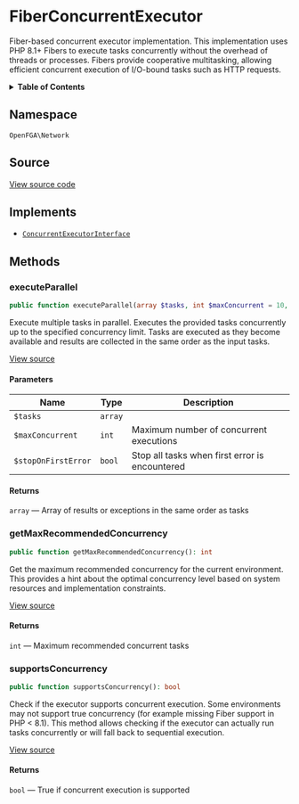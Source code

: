 # FiberConcurrentExecutor

Fiber-based concurrent executor implementation. This implementation uses PHP 8.1+ Fibers to execute tasks concurrently without the overhead of threads or processes. Fibers provide cooperative multitasking, allowing efficient concurrent execution of I/O-bound tasks such as HTTP requests.

<details>
<summary><strong>Table of Contents</strong></summary>

- [Namespace](#namespace)
- [Source](#source)
- [Implements](#implements)
- [Methods](#methods)

- [`executeParallel()`](#executeparallel)
  - [`getMaxRecommendedConcurrency()`](#getmaxrecommendedconcurrency)
  - [`supportsConcurrency()`](#supportsconcurrency)

</details>

## Namespace

`OpenFGA\Network`

## Source

[View source code](https://github.com/evansims/openfga-php/blob/main/src/Network/FiberConcurrentExecutor.php)

## Implements

- [`ConcurrentExecutorInterface`](ConcurrentExecutorInterface.md)

## Methods

### executeParallel

```php
public function executeParallel(array $tasks, int $maxConcurrent = 10, bool $stopOnFirstError = false): array

```

Execute multiple tasks in parallel. Executes the provided tasks concurrently up to the specified concurrency limit. Tasks are executed as they become available and results are collected in the same order as the input tasks.

[View source](https://github.com/evansims/openfga-php/blob/main/src/Network/FiberConcurrentExecutor.php#L33)

#### Parameters

| Name                | Type    | Description                                    |
| ------------------- | ------- | ---------------------------------------------- |
| `$tasks`            | `array` |                                                |
| `$maxConcurrent`    | `int`   | Maximum number of concurrent executions        |
| `$stopOnFirstError` | `bool`  | Stop all tasks when first error is encountered |

#### Returns

`array` — Array of results or exceptions in the same order as tasks

### getMaxRecommendedConcurrency

```php
public function getMaxRecommendedConcurrency(): int

```

Get the maximum recommended concurrency for the current environment. This provides a hint about the optimal concurrency level based on system resources and implementation constraints.

[View source](https://github.com/evansims/openfga-php/blob/main/src/Network/FiberConcurrentExecutor.php#L91)

#### Returns

`int` — Maximum recommended concurrent tasks

### supportsConcurrency

```php
public function supportsConcurrency(): bool

```

Check if the executor supports concurrent execution. Some environments may not support true concurrency (for example missing Fiber support in PHP &lt; 8.1). This method allows checking if the executor can actually run tasks concurrently or will fall back to sequential execution.

[View source](https://github.com/evansims/openfga-php/blob/main/src/Network/FiberConcurrentExecutor.php#L102)

#### Returns

`bool` — True if concurrent execution is supported
